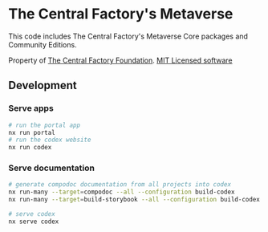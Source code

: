 # The Central Factory's Metaverse

This code includes The Central Factory's Metaverse Core packages and Community Editions.

Property of [The Central Factory Foundation](https://github.com/central-factory/foundation). [MIT Licensed software](https://github.com/central-factory/metaverse/raw/main/LICENSE)


## Development

### Serve apps

```sh
# run the portal app
nx run portal
# run the codex website
nx run codex
```

### Serve documentation

```bash
# generate compodoc documentation from all projects into codex
nx run-many --target=compodoc --all --configuration build-codex
nx run-many --target=build-storybook --all --configuration build-codex

# serve codex
nx serve codex
```
